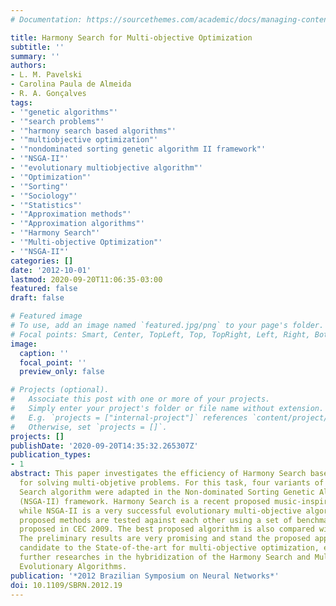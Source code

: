```yaml
---
# Documentation: https://sourcethemes.com/academic/docs/managing-content/

title: Harmony Search for Multi-objective Optimization
subtitle: ''
summary: ''
authors:
- L. M. Pavelski
- Carolina Paula de Almeida
- R. A. Gonçalves
tags:
- '"genetic algorithms"'
- '"search problems"'
- '"harmony search based algorithms"'
- '"multiobjective optimization"'
- '"nondominated sorting genetic algorithm II framework"'
- '"NSGA-II"'
- '"evolutionary multiobjective algorithm"'
- '"Optimization"'
- '"Sorting"'
- '"Sociology"'
- '"Statistics"'
- '"Approximation methods"'
- '"Approximation algorithms"'
- '"Harmony Search"'
- '"Multi-objective Optimization"'
- '"NSGA-II"'
categories: []
date: '2012-10-01'
lastmod: 2020-09-20T11:06:35-03:00
featured: false
draft: false

# Featured image
# To use, add an image named `featured.jpg/png` to your page's folder.
# Focal points: Smart, Center, TopLeft, Top, TopRight, Left, Right, BottomLeft, Bottom, BottomRight.
image:
  caption: ''
  focal_point: ''
  preview_only: false

# Projects (optional).
#   Associate this post with one or more of your projects.
#   Simply enter your project's folder or file name without extension.
#   E.g. `projects = ["internal-project"]` references `content/project/deep-learning/index.md`.
#   Otherwise, set `projects = []`.
projects: []
publishDate: '2020-09-20T14:35:32.265307Z'
publication_types:
- 1
abstract: This paper investigates the efficiency of Harmony Search based algorithms
  for solving multi-objetive problems. For this task, four variants of the Harmony
  Search algorithm were adapted in the Non-dominated Sorting Genetic Algorithm II
  (NSGA-II) framework. Harmony Search is a recent proposed music-inspired metaheuristic
  while NSGA-II is a very successful evolutionary multi-objective algorithm. The four
  proposed methods are tested against each other using a set of benchmark instances
  proposed in CEC 2009. The best proposed algorithm is also compared with NSGA-II.
  The preliminary results are very promising and stand the proposed approach as a
  candidate to the State-of-the-art for multi-objective optimization, encouraging
  further researches in the hybridization of the Harmony Search and Multi-objective
  Evolutionary Algorithms.
publication: '*2012 Brazilian Symposium on Neural Networks*'
doi: 10.1109/SBRN.2012.19
---
```

